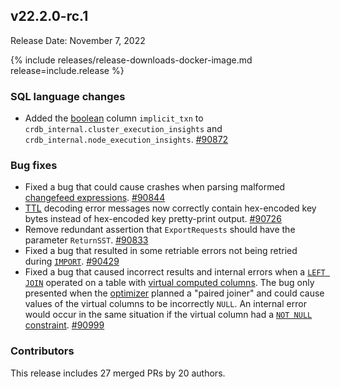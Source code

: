 ## v22.2.0-rc.1

Release Date: November 7, 2022

{% include releases/release-downloads-docker-image.md release=include.release %}

<h3 id="v22-2-0-rc-1-sql-language-changes">SQL language changes</h3>

- Added the [boolean](https://www.cockroachlabs.com/docs/v22.2/bool) column `implicit_txn` to `crdb_internal.cluster_execution_insights` and `crdb_internal.node_execution_insights`. [#90872][#90872]

<h3 id="v22-2-0-rc-1-bug-fixes">Bug fixes</h3>

- Fixed a bug that could cause crashes when parsing malformed [changefeed expressions](https://www.cockroachlabs.com/docs/v22.2/cdc-transformations). [#90844][#90844]
- [TTL](https://www.cockroachlabs.com/docs/v22.2/row-level-ttl) decoding error messages now correctly contain hex-encoded key bytes instead of hex-encoded key pretty-print output. [#90726][#90726]
- Remove redundant assertion that `ExportRequests` should have the parameter `ReturnSST`. [#90833][#90833]
- Fixed a bug that resulted in some retriable errors not being retried during [`IMPORT`](https://www.cockroachlabs.com/docs/v22.2/import). [#90429][#90429]
- Fixed a bug that caused incorrect results and internal errors when a [`LEFT JOIN`](https://www.cockroachlabs.com/docs/v22.2/joins) operated on a table with [virtual computed columns](https://www.cockroachlabs.com/docs/v22.2/computed-columns). The bug only presented when the [optimizer](../v22.2/cost-based-optimizer.html) planned a "paired joiner" and could cause values of the virtual columns to be incorrectly `NULL`. An internal error would occur in the same situation if the virtual column had a [`NOT NULL` constraint](../v22.2/not-null.html). [#90999][#90999]

<h3 id="v22-2-0-rc-1-contributors">Contributors</h3>

This release includes 27 merged PRs by 20 authors.

[#90429]: https://github.com/cockroachdb/cockroach/pull/90429
[#90726]: https://github.com/cockroachdb/cockroach/pull/90726
[#90833]: https://github.com/cockroachdb/cockroach/pull/90833
[#90844]: https://github.com/cockroachdb/cockroach/pull/90844
[#90872]: https://github.com/cockroachdb/cockroach/pull/90872
[#90999]: https://github.com/cockroachdb/cockroach/pull/90999